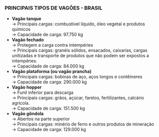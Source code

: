 ### PRINCIPAIS TIPOS DE VAGÕES - BRASIL
- **Vagão tanque** <br>
    -> Principais cargas: combustível líquido, óleo vegetal e produtos químicos <br>
    -> Capacidade de carga: 97.750 kg
- **Vagão fechado** <br>
    -> Protegem a carga contra intempéries <br>
    -> Principais cargas: granéis sólidos, ensacados, caixarias, cargas unitizadas e transporte de produtos que não podem ser expostos a intempéries. <br>
    -> Capacidade de carga: 84.000 kg
- **Vagão plataforma (ou vagão prancha)** <br>
    -> Principais cargas: bobinas de aço, aços longos e contêineres <br>
    -> Capacidade de carga: 290.000 kg
- **Vagão hopper**<br>
    -> Funil inferior para descarga <br>
    -> Principais cargas: grãos, açúcar, farelos, fertilizantes, calcário agrícola. <br>
    -> Capacidade de carga: 151.500 kg
- **Vagão gôndola**<br>
    -> Abertos na parte superior <br>
    -> Principais cargas: minério de ferro e outros produtos de mineração <br>
    -> Capacidade de carga: 129.000 kg
    